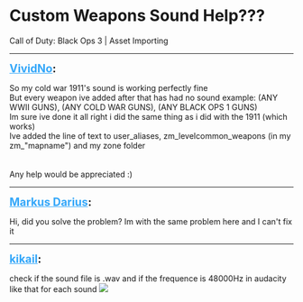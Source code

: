# Custom Weapons Sound Help???
Call of Duty: Black Ops 3 | Asset Importing

---
<strong style="font-size: 1.4em;"><span style="text-decoration: underline;text-decoration-color: #34a7f9;"><span style="color:#34a7f9;">VividNo</span></span>:</strong>

<p>So my cold war 1911&#39;s sound is working perfectly fine<br />But every weapon ive added after that has had no sound example: (ANY WWII GUNS), (ANY COLD WAR GUNS), (ANY BLACK OPS 1 GUNS)<br />Im sure ive done it all right i did the same thing as i did with the 1911 (which works)<br />Ive added the line of text to user_aliases, zm_levelcommon_weapons (in my zm_&quot;mapname&quot;) and my zone folder<br /><br /><br />Any help would be appreciated :)</p>

---
<strong style="font-size: 1.4em;"><span style="text-decoration: underline;text-decoration-color: #34a7f9;"><span style="color:#34a7f9;">Markus Darius</span></span>:</strong>

<p>Hi, did you solve the problem? Im with the same problem here and I can&#39;t fix it</p>

---
<strong style="font-size: 1.4em;"><span style="text-decoration: underline;text-decoration-color: #34a7f9;"><span style="color:#34a7f9;">kikail</span></span>:</strong>

<p>check if the sound file is .wav and if the frequence is 48000Hz in audacity like that for each sound <img src="1259"></p>
